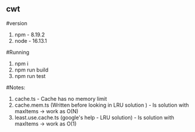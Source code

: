 ## cwt
#version
1. npm - 8.19.2
2. node - 16.13.1 

#Running
1. npm i
2. npm run build
3. npm run test

#Notes:
1. cache.ts - Cache has no memory limit
2. cache.mem.ts (Written before looking in LRU solution ) - Is solution with maxItems -> work as O(N) 
3. least.use.cache.ts  (google's help - LRU solution) - Is solution with maxItems -> work as O(1)